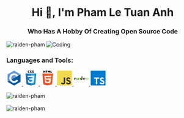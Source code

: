 <h1 align="center">Hi 👋, I'm Pham Le Tuan Anh</h1>
<h3 align="center">Who Has A Hobby Of Creating Open Source Code</h3>
<img align="right" alt="Coding" Width="400" src="https://cdn.dribbble.com/users/330915/screenshots/3587000/media/cf9c914d04e017ab821bab2ee0bb87cb.gif">
<p align="left"> <img src="https://komarev.com/ghpvc/?username=raiden-pham&label=Profile%20views&color=0e75b6&style=flat" alt="raiden-pham" /> </p>


<p align="left">
</p>

<h3 align="left">Languages and Tools:</h3>
<p align="left"> <a href="https://www.cprogramming.com/" target="_blank" rel="noreferrer"> <img src="https://raw.githubusercontent.com/devicons/devicon/master/icons/c/c-original.svg" alt="c" width="40" height="40"/> </a> <a href="https://www.w3schools.com/css/" target="_blank" rel="noreferrer"> <img src="https://raw.githubusercontent.com/devicons/devicon/master/icons/css3/css3-original-wordmark.svg" alt="css3" width="40" height="40"/> </a> <a href="https://www.w3.org/html/" target="_blank" rel="noreferrer"> <img src="https://raw.githubusercontent.com/devicons/devicon/master/icons/html5/html5-original-wordmark.svg" alt="html5" width="40" height="40"/> </a> <a href="https://developer.mozilla.org/en-US/docs/Web/JavaScript" target="_blank" rel="noreferrer"> <img src="https://raw.githubusercontent.com/devicons/devicon/master/icons/javascript/javascript-original.svg" alt="javascript" width="40" height="40"/> </a> <a href="https://nodejs.org" target="_blank" rel="noreferrer"> <img src="https://raw.githubusercontent.com/devicons/devicon/master/icons/nodejs/nodejs-original-wordmark.svg" alt="nodejs" width="40" height="40"/> </a> <a href="https://www.typescriptlang.org/" target="_blank" rel="noreferrer"> <img src="https://raw.githubusercontent.com/devicons/devicon/master/icons/typescript/typescript-original.svg" alt="typescript" width="40" height="40"/> </a> </p>

<p><img align="center" src="https://github-readme-stats.vercel.app/api/top-langs?username=raiden-pham&show_icons=true&locale=en&layout=compact" alt="raiden-pham" /></p>

<p><img align="center" src="https://github-readme-streak-stats.herokuapp.com/?user=raiden-pham&" alt="raiden-pham" /></p>
